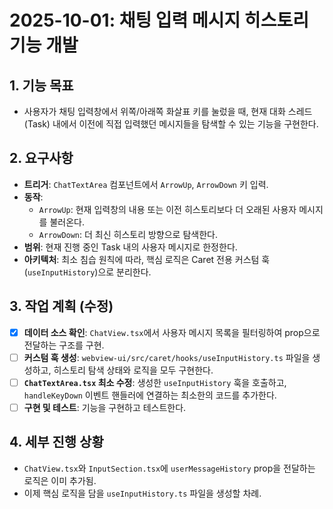 # 2025-10-01: 채팅 입력 메시지 히스토리 기능 개발

## 1. 기능 목표
- 사용자가 채팅 입력창에서 위쪽/아래쪽 화살표 키를 눌렀을 때, 현재 대화 스레드(Task) 내에서 이전에 직접 입력했던 메시지들을 탐색할 수 있는 기능을 구현한다.

## 2. 요구사항
- **트리거**: `ChatTextArea` 컴포넌트에서 `ArrowUp`, `ArrowDown` 키 입력.
- **동작**:
    - `ArrowUp`: 현재 입력창의 내용 또는 이전 히스토리보다 더 오래된 사용자 메시지를 불러온다.
    - `ArrowDown`: 더 최신 히스토리 방향으로 탐색한다.
- **범위**: 현재 진행 중인 Task 내의 사용자 메시지로 한정한다.
- **아키텍처**: 최소 침습 원칙에 따라, 핵심 로직은 Caret 전용 커스텀 훅(`useInputHistory`)으로 분리한다.

## 3. 작업 계획 (수정)
- [x] **데이터 소스 확인**: `ChatView.tsx`에서 사용자 메시지 목록을 필터링하여 prop으로 전달하는 구조를 구현.
- [ ] **커스텀 훅 생성**: `webview-ui/src/caret/hooks/useInputHistory.ts` 파일을 생성하고, 히스토리 탐색 상태와 로직을 모두 구현한다.
- [ ] **`ChatTextArea.tsx` 최소 수정**: 생성한 `useInputHistory` 훅을 호출하고, `handleKeyDown` 이벤트 핸들러에 연결하는 최소한의 코드를 추가한다.
- [ ] **구현 및 테스트**: 기능을 구현하고 테스트한다.

## 4. 세부 진행 상황
- `ChatView.tsx`와 `InputSection.tsx`에 `userMessageHistory` prop을 전달하는 로직은 이미 추가됨.
- 이제 핵심 로직을 담을 `useInputHistory.ts` 파일을 생성할 차례.
